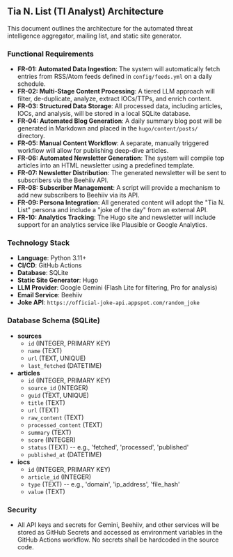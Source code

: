 ## Tia N. List (TI Analyst) Architecture

This document outlines the architecture for the automated threat intelligence aggregator, mailing list, and static site generator.

### Functional Requirements
- **FR-01: Automated Data Ingestion**: The system will automatically fetch entries from RSS/Atom feeds defined in `config/feeds.yml` on a daily schedule.
- **FR-02: Multi-Stage Content Processing**: A tiered LLM approach will filter, de-duplicate, analyze, extract IOCs/TTPs, and enrich content.
- **FR-03: Structured Data Storage**: All processed data, including articles, IOCs, and analysis, will be stored in a local SQLite database.
- **FR-04: Automated Blog Generation**: A daily summary blog post will be generated in Markdown and placed in the `hugo/content/posts/` directory.
- **FR-05: Manual Content Workflow**: A separate, manually triggered workflow will allow for publishing deep-dive articles.
- **FR-06: Automated Newsletter Generation**: The system will compile top articles into an HTML newsletter using a predefined template.
- **FR-07: Newsletter Distribution**: The generated newsletter will be sent to subscribers via the Beehiiv API.
- **FR-08: Subscriber Management**: A script will provide a mechanism to add new subscribers to Beehiiv via its API.
- **FR-09: Persona Integration**: All generated content will adopt the "Tia N. List" persona and include a "joke of the day" from an external API.
- **FR-10: Analytics Tracking**: The Hugo site and newsletter will include support for an analytics service like Plausible or Google Analytics.

### Technology Stack
- **Language**: Python 3.11+
- **CI/CD**: GitHub Actions
- **Database**: SQLite
- **Static Site Generator**: Hugo
- **LLM Provider**: Google Gemini (Flash Lite for filtering, Pro for analysis)
- **Email Service**: Beehiiv
- **Joke API**: `https://official-joke-api.appspot.com/random_joke`

### Database Schema (SQLite)
- **sources**
  - `id` (INTEGER, PRIMARY KEY)
  - `name` (TEXT)
  - `url` (TEXT, UNIQUE)
  - `last_fetched` (DATETIME)
- **articles**
  - `id` (INTEGER, PRIMARY KEY)
  - `source_id` (INTEGER)
  - `guid` (TEXT, UNIQUE)
  - `title` (TEXT)
  - `url` (TEXT)
  - `raw_content` (TEXT)
  - `processed_content` (TEXT)
  - `summary` (TEXT)
  - `score` (INTEGER)
  - `status` (TEXT) -- e.g., 'fetched', 'processed', 'published'
  - `published_at` (DATETIME)
- **iocs**
  - `id` (INTEGER, PRIMARY KEY)
  - `article_id` (INTEGER)
  - `type` (TEXT) -- e.g., 'domain', 'ip_address', 'file_hash'
  - `value` (TEXT)

### Security
- All API keys and secrets for Gemini, Beehiiv, and other services will be stored as GitHub Secrets and accessed as environment variables in the GitHub Actions workflow. No secrets shall be hardcoded in the source code.
